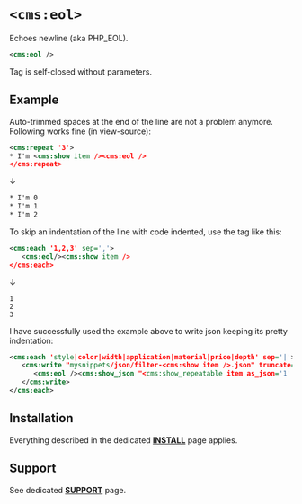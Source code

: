 # `<cms:eol>`

Echoes newline (aka PHP_EOL).

```xml
<cms:eol />
```

Tag is self-closed without parameters.

## Example

Auto-trimmed spaces at the end of the line are not a problem anymore. Following works fine (in view-source):

```xml
<cms:repeat '3'>
* I'm <cms:show item /><cms:eol />
</cms:repeat>
```

↓

```html
* I'm 0
* I'm 1
* I'm 2
```

To skip an indentation of the line with code indented, use the tag like this:

```xml
<cms:each '1,2,3' sep=','>
   <cms:eol/><cms:show item />
</cms:each>
```

↓

```
1
2
3
```

I have successfully used the example above to write json keeping its pretty indentation:

```xml
<cms:each 'style|color|width|application|material|price|depth' sep='|'>
   <cms:write "mysnippets/json/filter-<cms:show item />.json" truncate='1'>
      <cms:eol /><cms:show_json "<cms:show_repeatable item as_json='1' />" as_html='0' />
   </cms:write>
</cms:each>
```

## Installation

Everything described in the dedicated [**INSTALL**](/INSTALL.md) page applies.

## Support

See dedicated [**SUPPORT**](/SUPPORT.md) page.
